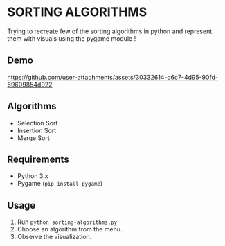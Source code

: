 # SORTING ALGORITHMS

Trying to recreate few of the sorting algorithms in python and represent them with visuals using the pygame module !

## Demo

https://github.com/user-attachments/assets/30332614-c6c7-4d95-90fd-69609854d922


## Algorithms

*   Selection Sort
*   Insertion Sort
*   Merge Sort


## Requirements

*   Python 3.x
*   Pygame (`pip install pygame`)


## Usage

1. Run `python sorting-algorithms.py`
2. Choose an algorithm from the menu.
3. Observe the visualization.
